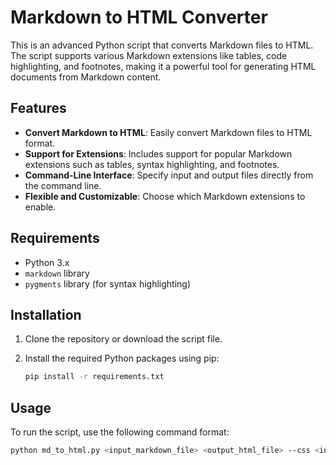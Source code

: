 # Markdown to HTML Converter

This is an advanced Python script that converts Markdown files to HTML. The script supports various Markdown extensions like tables, code highlighting, and footnotes, making it a powerful tool for generating HTML documents from Markdown content.

## Features

- **Convert Markdown to HTML**: Easily convert Markdown files to HTML format.
- **Support for Extensions**: Includes support for popular Markdown extensions such as tables, syntax highlighting, and footnotes.
- **Command-Line Interface**: Specify input and output files directly from the command line.
- **Flexible and Customizable**: Choose which Markdown extensions to enable.

## Requirements

- Python 3.x
- `markdown` library
- `pygments` library (for syntax highlighting)

## Installation

1. Clone the repository or download the script file.
2. Install the required Python packages using pip:

    ```bash
    pip install -r requirements.txt
    ```

## Usage

To run the script, use the following command format:

```bash
python md_to_html.py <input_markdown_file> <output_html_file> --css <input_styles_file>

